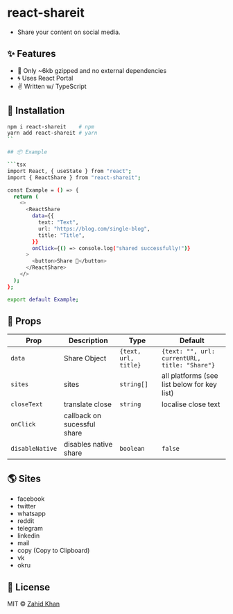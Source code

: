 # react-shareit

- Share your content on social media.

## ✨ Features

- 🍃 Only ~6kb gzipped and no external dependencies
- 🌀 Uses React Portal
- ✌ Written w/ TypeScript

## 🔧 Installation

````bash
npm i react-shareit    # npm
yarn add react-shareit # yarn
``

## 📦 Example

```tsx
import React, { useState } from "react";
import { ReactShare } from "react-shareit";

const Example = () => {
  return (
    <>
      <ReactShare
        data={{
          text: "Text",
          url: "https://blog.com/single-blog",
          title: "Title",
        }}
        onClick={() => console.log("shared successfully!")}
      >
        <button>Share 🔗</button>
      </ReactShare>
    </>
  );
};

export default Example;
````

## 👀 Props

| Prop            | Description                 | Type                 | Default                                       |
| --------------- | --------------------------- | -------------------- | --------------------------------------------- |
| `data`          | Share Object                | `{text, url, title}` | `{text: "", url: currentURL, title: "Share"}` |
| `sites`         | sites                       | `string[]`           | all platforms (see list below for key list)   |
| `closeText`     | translate close             | `string`             | localise close text                           |
| `onClick`       | callback on sucessful share |                      |                                               |
| `disableNative` | disables native share       | `boolean`            | `false`                                       |

## 🌎 Sites

- facebook
- twitter
- whatsapp
- reddit
- telegram
- linkedin
- mail
- copy (Copy to Clipboard)
- vk
- okru

## 📜 License

MIT &copy; [Zahid Khan](https://github.com/zahidkhan846)
